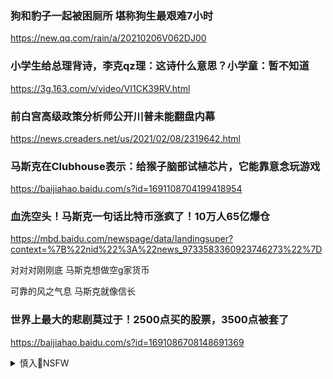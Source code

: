 ### 狗和豹子一起被困厕所 堪称狗生最艰难7小时
https://new.qq.com/rain/a/20210206V062DJ00

### 小学生给总理背诗，李克qz理：这诗什么意思？小学童：暂不知道
https://3g.163.com/v/video/VI1CK39RV.html

### 前白宫高级政策分析师公开川普未能翻盘内幕
https://news.creaders.net/us/2021/02/08/2319642.html

### 马斯克在Clubhouse表示：给猴子脑部试植芯片，它能靠意念玩游戏
https://baijiahao.baidu.com/s?id=1691108704199418954

### 血洗空头！马斯克一句话比特币涨疯了！10万人65亿爆仓
https://mbd.baidu.com/newspage/data/landingsuper?context=%7B%22nid%22%3A%22news_9733583360923746273%22%7D

对对对刚刚底
马斯克想做空g家货币

可靠的风之气息
马斯克就像信长

### 世界上最大的悲剧莫过于！2500点买的股票，3500点被套了
https://baijiahao.baidu.com/s?id=1691086708148691369

<details><summary>慎入🔞NSFW</summary>

Not Safe For Work
<img src="https://upload.wikimedia.org/wikipedia/commons/thumb/d/d3/Biohazard_Symbol_Specification.png/210px-Biohazard_Symbol_Specification.png">

<details><summary><b>风险自理Use At Your Own Risk🈲</summary>


</details>
</details>
